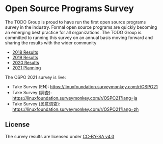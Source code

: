# Open Source Programs Survey

The TODO Group is proud to have run the first open source programs survey in the industry. Formal open source programs are quickly becoming an emerging best practice for all organizations. The TODO Group is committed to running this survey on an annual basis moving forward and sharing the results with the wider community

* [2018 Results](https://github.com/todogroup/survey/tree/master/2018)
* [2019 Results](https://github.com/todogroup/survey/tree/master/2019)
* [2020 Results](https://github.com/todogroup/survey/tree/master/2020)
* [2021 Planning](https://github.com/todogroup/survey/tree/master/2021)

The OSPO 2021 survey is live:

* Take Survey (EN): https://linuxfoundation.surveymonkey.com/r/OSPO21
* Take Survey (調査): https://linuxfoundation.surveymonkey.com/r/OSPO21?lang=ja
* Take Survey (民意调查): https://linuxfoundation.surveymonkey.com/r/OSPO21?lang=zh

## License

The survey results are licensed under [CC-BY-SA v4.0](https://creativecommons.org/licenses/by-sa/4.0/)
